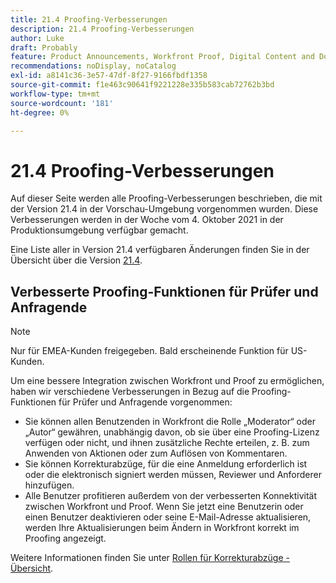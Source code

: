 ```yaml
---
title: 21.4 Proofing-Verbesserungen
description: 21.4 Proofing-Verbesserungen
author: Luke
draft: Probably
feature: Product Announcements, Workfront Proof, Digital Content and Documents
recommendations: noDisplay, noCatalog
exl-id: a8141c36-3e57-47df-8f27-9166fbdf1358
source-git-commit: f1e463c90641f9221228e335b583cab72762b3bd
workflow-type: tm+mt
source-wordcount: '181'
ht-degree: 0%

---
```


# 21.4 Proofing-Verbesserungen

Auf dieser Seite werden alle Proofing-Verbesserungen beschrieben, die mit der Version 21.4 in der Vorschau-Umgebung vorgenommen wurden. Diese Verbesserungen werden in der Woche vom 4. Oktober 2021 in der Produktionsumgebung verfügbar gemacht.

Eine Liste aller in Version 21.4 verfügbaren Änderungen finden Sie in der Übersicht über die Version [21.4](../../../product-announcements/product-releases/21.4-release-activity/21-4-release-overview.md).

## Verbesserte Proofing-Funktionen für Prüfer und Anfragende

>[!NOTE]
>
>Nur für EMEA-Kunden freigegeben. Bald erscheinende Funktion für US-Kunden.

Um eine bessere Integration zwischen Workfront und Proof zu ermöglichen, haben wir verschiedene Verbesserungen in Bezug auf die Proofing-Funktionen für Prüfer und Anfragende vorgenommen:

* Sie können allen Benutzenden in Workfront die Rolle „Moderator“ oder „Autor“ gewähren, unabhängig davon, ob sie über eine Proofing-Lizenz verfügen oder nicht, und ihnen zusätzliche Rechte erteilen, z. B. zum Anwenden von Aktionen oder zum Auflösen von Kommentaren.
* Sie können Korrekturabzüge, für die eine Anmeldung erforderlich ist oder die elektronisch signiert werden müssen, Reviewer und Anforderer hinzufügen.
* Alle Benutzer profitieren außerdem von der verbesserten Konnektivität zwischen Workfront und Proof. Wenn Sie jetzt eine Benutzerin oder einen Benutzer deaktivieren oder seine E-Mail-Adresse aktualisieren, werden Ihre Aktualisierungen beim Ändern in Workfront korrekt im Proofing angezeigt.

Weitere Informationen finden Sie unter [Rollen für Korrekturabzüge - Übersicht](../../../review-and-approve-work/proofing/proofing-overview/proof-roles.md).
